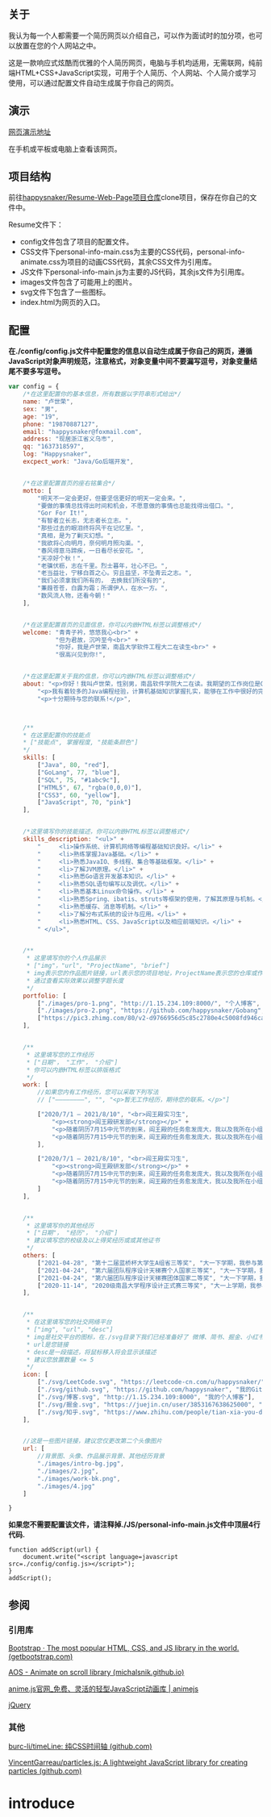 ## 关于

我认为每一个人都需要一个简历网页以介绍自己，可以作为面试时的加分项，也可以放置在您的个人网站之中。

这是一款响应式炫酷而优雅的个人简历网页，电脑与手机均适用，无需联网，纯前端HTML+CSS+JavaScript实现，可用于个人简历、个人网站、个人简介或学习使用，可以通过配置文件自动生成属于你自己的网页。

## 演示

[网页演示地址](https://happysnaker.github.io/Resume/)

在手机或平板或电脑上查看该网页。



## 项目结构

前往[happysnaker/Resume-Web-Page项目仓库](https://github.com/happysnaker/Resume-Web-Page)clone项目，保存在你自己的文件中。

Resume文件下：

- config文件包含了项目的配置文件。
- CSS文件下personal-info-main.css为主要的CSS代码，personal-info-animate.css为项目的动画CSS代码，其余CSS文件为引用库。
- JS文件下personal-info-main.js为主要的JS代码，其余js文件为引用库。
- images文件包含了可能用上的图片。
- svg文件下包含了一些图标。
- index.html为网页的入口。



## 配置

**在./config/config.js文件中配置您的信息以自动生成属于你自己的网页，遵循JavaScript对象声明规范，注意格式，对象变量中间不要漏写逗号，对象变量结尾不要多写逗号。**

```javascript
var config = {
    /*在这里配置你的基本信息，所有数据以字符串形式给出*/
    name: "卢世荣",
    sex: "男",
    age: "19",
    phone: "19870887127",
    email: "happysnaker@foxmail.com",
    address: "现居浙江省义乌市",
    qq: "1637318597",
    log: "Happysnaker",
    excpect_work: "Java/Go后端开发",


    /*在这里配置首页的座右铭集合*/
    motto: [
        "明天不一定会更好，但要坚信更好的明天一定会来。",
        "要做的事情总找得出时间和机会，不愿意做的事情也总能找得出借口。",
        "Gor For It!",
        "有智者立长志，无志者长立志。",
        "那些过去的眼泪终将风干在记忆里。",
        "真相，是为了剿灭幻想。",
        "我欲将心向明月，奈何明月照沟渠。",
        "春风得意马蹄疾，一日看尽长安花。",
        "天凉好个秋！",
        "老骥伏枥，志在千里。烈士暮年，壮心不已。",
        "老当益壮，宁移白首之心。穷且益坚，不坠青云之志。",
        "我们必须拿我们所有的， 去换我们所没有的",
        "蒹葭苍苍，白露为霜；所谓伊人，在水一方。",
        "数风流人物，还看今朝！"
    ],


    /*在这里配置首页的见面信息，你可以内嵌HTML标签以调整格式*/
    welcome: "青青子衿，悠悠我心<br>" +
             "但为君故，沉吟至今<br>" +
             "你好，我是卢世荣，南昌大学软件工程大二在读生<br>" +
             "很高兴见到你!",


    /*在这里配置关于我的信息，你可以内嵌HTML标签以调整格式*/
    about: "<p>你好！我叫卢世荣，性别男，南昌软件学院大二在读。我期望的工作岗位是Go/Java后端开发。</p>" +
        "<p>我有着较多的Java编程经验，计算机基础知识掌握扎实，能够在工作中很好的完成自己的任务。此外，我有着充满激情的工作态度，团队协同作战能力强，同时我也具备独立开发的能力，擅于发现并解决问题。我的执行力强、责任感高、集体荣誉感强、敢于担当，能够接受加班或出差等安排</p>" +
        "<p>十分期待与您的联系!</p>",



    /** 
    * 在这里配置你的技能点
    * ["技能点", 掌握程度, "技能条颜色"]
    */  
    skills: [
        ["Java", 80, "red"],
        ["GoLang", 77, "blue"],
        ["SQL", 75, "#1abc9c"],
        ["HTML5", 67, "rgba(0,0,0)"],
        ["CSS3", 60, "yellow"],
        ["JavaScript", 70, "pink"]
    ],


    /*这里填写你的技能描述，你可以内嵌HTML标签以调整格式*/
    skills_description: "<ul>" +
        "     <li>操作系统、计算机网络等编程基础知识良好。</li>" +
        "     <li>熟练掌握Java基础。</li>" +
        "     <li>熟悉JavaIO、多线程、集合等基础框架。</li>" +
        "     <li>了解JVM原理。</li>" +
        "     <li>熟悉Go语言开发基本知识。</li>" +
        "     <li>熟悉SQL语句编写以及调优。</li>" +
        "     <li>熟悉基本Linux命令操作。</li>" +
        "     <li>熟悉Spring、ibatis、struts等框架的使用，了解其原理与机制。</li>" +
        "     <li>熟悉缓存、消息等机制。</li>" +
        "     <li>了解分布式系统的设计与应用。</li>" +
        "     <li>熟悉HTML、CSS、JavaScript以及相应前端知识。</li>" +
        " </ul>",


    /**
     * 这里填写你的个人作品展示
     * ["img"，"url", "ProjectName", "brief"]
     * img表示您的作品图片链接，url表示您的项目地址，ProjectName表示您的仓库或作品名称，brief是一句简短的介绍
     * 通过查看实际效果以调整字题长度
     */
    portfolio: [
        ["./images/pro-1.png", "http://1.15.234.109:8000/", "个人博客", "这里记录了我的Java后端学习笔记<br>持续更新"],
        ["./images/pro-2.png", "https://github.com/happysnaker/Gobang", "智能人机对战五子棋", "采用C++编写的智能五子棋人机对战<br>2021/7/23"],
        ["https://pic3.zhimg.com/80/v2-d9766956d5c85c2780e4c5008fd946ca_1440w.jpg", "https://github.com/happysnaker/StudentsManageSystem", "学生管理系统", "C语言+AVL树+多重双向表实现"]
    ],


    /**
     * 这里填写您的工作经历
     * ["日期"， "工作"， "介绍"]
     * 你可以内嵌HTML标签以排版格式
     */
    work: [
        //如果您内有工作经历，您可以采取下列写法
        // ["————————", "", "<p>暂无工作经历，期待您的联系。</p>"]

        ["2020/7/1 — 2021/8/10", "<br>阎王殿实习生",
            "<p><strong>阎王殿研发部</strong></p>" +
            "<p>随着阴历7月15中元节的到来，阎王殿的任务愈发庞大，我以及我所在小组主要负责阎王谱后台部分，拟在解决千万访问并发问题，经过不械努力，使得产品稳定、高效的运行。</p>" +
            "<p>随着阴历7月15中元节的到来，阎王殿的任务愈发庞大，我以及我所在小组主要负责阎王谱后台部分，拟在解决千万访问并发问题，经过不械努力，使得产品稳定、高效的运行。</p>"
        ],

        ["2020/7/1 — 2021/8/10", "<br>阎王殿实习生",
            "<p><strong>阎王殿研发部</strong></p>" +
            "<p>随着阴历7月15中元节的到来，阎王殿的任务愈发庞大，我以及我所在小组主要负责阎王谱后台部分，拟在解决千万访问并发问题，经过不械努力，使得产品稳定、高效的运行。</p>" +
            "<p>随着阴历7月15中元节的到来，阎王殿的任务愈发庞大，我以及我所在小组主要负责阎王谱后台部分，拟在解决千万访问并发问题，经过不械努力，使得产品稳定、高效的运行。</p>"
        ]
    ],


    /**
     * 这里填写你的其他经历
     * ["日期"， "经历"， "介绍"]
     * 建议填写您的校级及以上得奖经历或或其他证书
     */
    others: [
        ["2021-04-28", "第十二届蓝桥杯大学生A组省三等奖", "大一下学期，我参与第十二届蓝桥杯大学生A组，然比赛一改以往暴力题，半数以上DP，仅取得省级三等奖。"],
        ["2021-04-24", "第六届团队程序设计天梯赛个人国家三等奖", "大一下学期，我通过面向全年级的选拔，获得入队名额，在个人赛中获得全国三等奖。"],
        ["2021-04-24", "第六届团队程序设计天梯赛团体国家二等奖", "大一下学期，我通过面向全年级的选拔，获得入队名额，跟随团队取得团体国家二等奖的成绩。"],
        ["2020-11-14", "2020级南昌大学程序设计正式赛三等奖", "大一上学期，我参与校举办的面向全校程序设计大赛并获得三等奖，"]
    ],


    /**
     * 在这里填写您的社交网络平台
     * ["img", "url", "desc"]
     * img是社交平台的图标，在./svg目录下我们已经准备好了 微博、简书、掘金、小红书、知乎、csdn、facebook、github、力扣、CF和qq的图标
     * url是您链接
     * desc是一段描述，将鼠标移入将会显示该描述
     * 建议您放置数量 <= 5
     */
    icon: [
        ["./svg/LeetCode.svg", "https://leetcode-cn.com/u/happysnaker/", "我的力扣主页"],
        ["./svg/github.svg", "https://github.com/happysnaker", "我的GitHub主页"],
        ["./svg/博客.svg", "http://1.15.234.109:8000", "我的个人博客"],
        ["./svg/掘金.svg", "https://juejin.cn/user/3853167638625000", "我的掘金主页"],
        ["./svg/知乎.svg", "https://www.zhihu.com/people/tian-xia-you-dao-81", "我的知乎主页"]
    ],


    //这是一些图片链接，建议您仅更改第二个头像图片
    url: [
        //背景图、头像、作品展示背景、其他经历背景
        "./images/intro-bg.jpg",
        "./images/2.jpg",
        "./images/work-bk.png",
        "./images/4.jpg"
    ]

}
```



**如果您不需要配置该文件，请注释掉./JS/personal-info-main.js文件中顶层4行代码.**

```function addScript(url) {
function addScript(url) {
    document.write("<script language=javascript src=./config/config.js></script>");
}
addScript();
```



## 参阅

### 引用库

[Bootstrap · The most popular HTML, CSS, and JS library in the world. (getbootstrap.com)](https://getbootstrap.com/)

[AOS - Animate on scroll library (michalsnik.github.io)](http://michalsnik.github.io/aos/)

[anime.js官网_免费、灵活的轻型JavaScript动画库 | animejs](https://www.animejs.cn/)

[jQuery](https://jquery.com/)



### 其他

[burc-li/timeLine: 纯CSS时间轴 (github.com)](https://github.com/burc-li/timeLine)

[VincentGarreau/particles.js: A lightweight JavaScript library for creating particles (github.com)](https://github.com/VincentGarreau/particles.js)


# introduce
